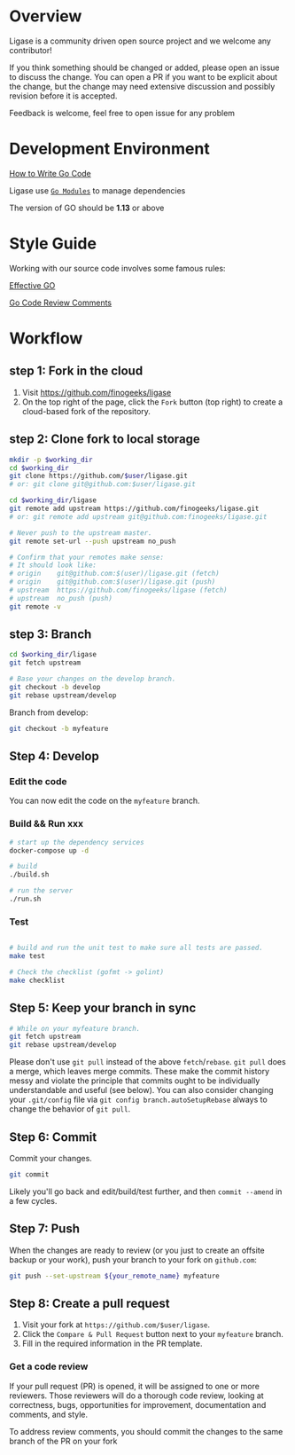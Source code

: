 # Overview

Ligase is a community driven open source project and we welcome any contributor!

If you think something should be changed or added, please open an issue to discuss the change. You can open a PR if you want to be explicit about the change, but the change may need extensive discussion and possibly revision before it is accepted.

Feedback is welcome, feel free to open issue for any problem

# Development Environment

[How to Write Go Code](http://golang.org/doc/code.html)

Ligase use [`Go Modules`](https://github.com/golang/go/wiki/Modules) to manage dependencies

The version of GO should be **1.13** or above

# Style Guide

Working with our source code involves some famous rules:

[Effective GO](https://golang.org/doc/effective_go.html)

[Go Code Review Comments](https://github.com/golang/go/wiki/CodeReviewComments)

# Workflow

## step 1: Fork in the cloud

1. Visit https://github.com/finogeeks/ligase
2. On the top right of the page, click the `Fork` button (top right) to create a cloud-based fork of the repository.

## step 2: Clone fork to local storage

```sh
mkdir -p $working_dir
cd $working_dir
git clone https://github.com/$user/ligase.git
# or: git clone git@github.com:$user/ligase.git

cd $working_dir/ligase
git remote add upstream https://github.com/finogeeks/ligase.git
# or: git remote add upstream git@github.com:finogeeks/ligase.git

# Never push to the upstream master.
git remote set-url --push upstream no_push

# Confirm that your remotes make sense:
# It should look like:
# origin    git@github.com:$(user)/ligase.git (fetch)
# origin    git@github.com:$(user)/ligase.git (push)
# upstream  https://github.com/finogeeks/ligase (fetch)
# upstream  no_push (push)
git remote -v
```

## step 3: Branch

```sh
cd $working_dir/ligase
git fetch upstream

# Base your changes on the develop branch.
git checkout -b develop
git rebase upstream/develop
```

Branch from develop:

```sh
git checkout -b myfeature
```

## Step 4: Develop
### Edit the code

You can now edit the code on the `myfeature` branch.

### Build && Run xxx
```sh
# start up the dependency services
docker-compose up -d

# build
./build.sh

# run the server
./run.sh

```
### Test

```sh

# build and run the unit test to make sure all tests are passed.
make test

# Check the checklist (gofmt -> golint)
make checklist

```

## Step 5: Keep your branch in sync

```sh
# While on your myfeature branch.
git fetch upstream
git rebase upstream/develop
```

Please don't use `git pull` instead of the above `fetch`/`rebase`. `git pull`
does a merge, which leaves merge commits. These make the commit history messy
and violate the principle that commits ought to be individually understandable
and useful (see below). You can also consider changing your `.git/config` file
via `git config branch.autoSetupRebase` always to change the behavior of `git pull`.

## Step 6: Commit

Commit your changes.

```sh
git commit
```

Likely you'll go back and edit/build/test further, and then `commit --amend` in a
few cycles.

## Step 7: Push

When the changes are ready to review (or you just to create an offsite backup
or your work), push your branch to your fork on `github.com`:

```sh
git push --set-upstream ${your_remote_name} myfeature
```

## Step 8: Create a pull request

1. Visit your fork at `https://github.com/$user/ligase`.
2. Click the `Compare & Pull Request` button next to your `myfeature` branch.
3. Fill in the required information in the PR template.

### Get a code review

If your pull request (PR) is opened, it will be assigned to one or more
reviewers. Those reviewers will do a thorough code review, looking at
correctness, bugs, opportunities for improvement, documentation and comments,
and style.

To address review comments, you should commit the changes to the same branch of
the PR on your fork
